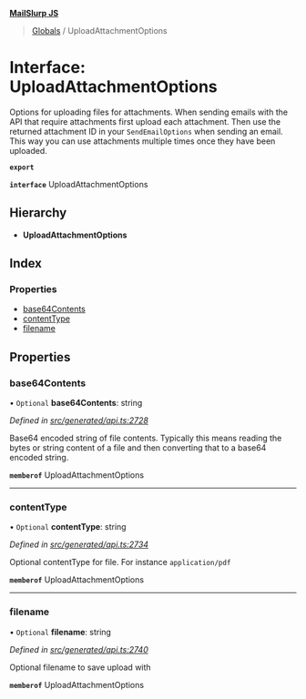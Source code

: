 **[MailSlurp JS](../README.md)**

> [Globals](../README.md) / UploadAttachmentOptions

# Interface: UploadAttachmentOptions

Options for uploading files for attachments. When sending emails with the API that require attachments first upload each attachment. Then use the returned attachment ID in your `SendEmailOptions` when sending an email. This way you can use attachments multiple times once they have been uploaded.

**`export`** 

**`interface`** UploadAttachmentOptions

## Hierarchy

* **UploadAttachmentOptions**

## Index

### Properties

* [base64Contents](uploadattachmentoptions.md#base64contents)
* [contentType](uploadattachmentoptions.md#contenttype)
* [filename](uploadattachmentoptions.md#filename)

## Properties

### base64Contents

• `Optional` **base64Contents**: string

*Defined in [src/generated/api.ts:2728](https://github.com/mailslurp/mailslurp-client/blob/717d89d/src/generated/api.ts#L2728)*

Base64 encoded string of file contents. Typically this means reading the bytes or string content of a file and then converting that to a base64 encoded string.

**`memberof`** UploadAttachmentOptions

___

### contentType

• `Optional` **contentType**: string

*Defined in [src/generated/api.ts:2734](https://github.com/mailslurp/mailslurp-client/blob/717d89d/src/generated/api.ts#L2734)*

Optional contentType for file. For instance `application/pdf`

**`memberof`** UploadAttachmentOptions

___

### filename

• `Optional` **filename**: string

*Defined in [src/generated/api.ts:2740](https://github.com/mailslurp/mailslurp-client/blob/717d89d/src/generated/api.ts#L2740)*

Optional filename to save upload with

**`memberof`** UploadAttachmentOptions
